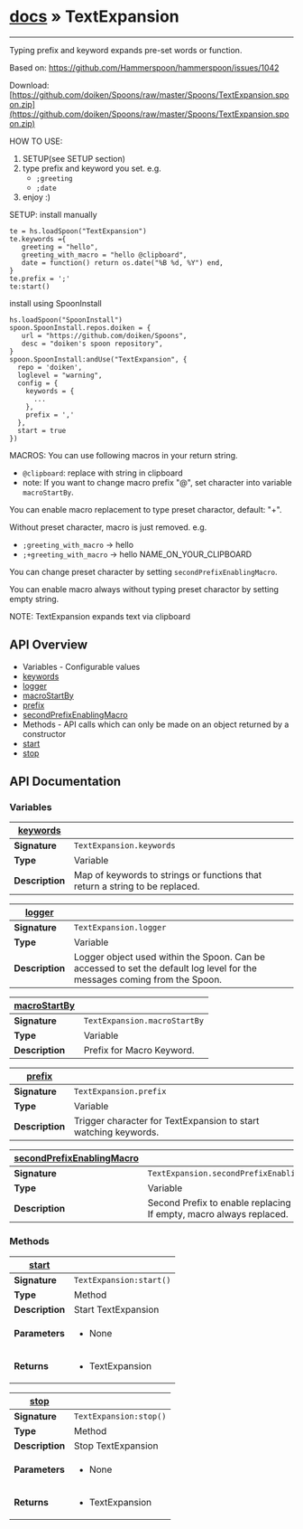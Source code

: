 # [docs](index.md) » TextExpansion
---

Typing prefix and keyword expands pre-set words or function.

Based on: https://github.com/Hammerspoon/hammerspoon/issues/1042

Download: [https://github.com/doiken/Spoons/raw/master/Spoons/TextExpansion.spoon.zip](https://github.com/doiken/Spoons/raw/master/Spoons/TextExpansion.spoon.zip)

HOW TO USE:
  1. SETUP(see SETUP section)
  2. type prefix and keyword you set. e.g.
     - `;greeting`
     - `;date`
  3. enjoy :)

SETUP:
  install manually
  ```
  te = hs.loadSpoon("TextExpansion")
  te.keywords ={
     greeting = "hello",
     greeting_with_macro = "hello @clipboard",
     date = function() return os.date("%B %d, %Y") end,
  }
  te.prefix = ';'
  te:start()
  ```

  install using SpoonInstall
  ```
  hs.loadSpoon("SpoonInstall")
  spoon.SpoonInstall.repos.doiken = {
     url = "https://github.com/doiken/Spoons",
     desc = "doiken's spoon repository",
  }
  spoon.SpoonInstall:andUse("TextExpansion", {
    repo = 'doiken',
    loglevel = "warning",
    config = {
      keywords = {
        ...
      },
      prefix = ','
    },
    start = true
  })
  ```

MACROS:
  You can use following macros in your return string.
  - `@clipboard`: replace with string in clipboard
  - note: If you want to change macro prefix "@", set character into variable `macroStartBy`.

  You can enable macro replacement to type preset charactor, default: "+".

  Without preset character, macro is just removed.
  e.g.
  - `;greeting_with_macro`  -> hello 
  - `;+greeting_with_macro` -> hello NAME_ON_YOUR_CLIPBOARD

  You can change preset character by setting `secondPrefixEnablingMacro`.

  You can enable macro always without typing preset charactor by setting empty string.

NOTE: TextExpansion expands text via clipboard

## API Overview
* Variables - Configurable values
 * [keywords](#keywords)
 * [logger](#logger)
 * [macroStartBy](#macroStartBy)
 * [prefix](#prefix)
 * [secondPrefixEnablingMacro](#secondPrefixEnablingMacro)
* Methods - API calls which can only be made on an object returned by a constructor
 * [start](#start)
 * [stop](#stop)

## API Documentation

### Variables

| [keywords](#keywords)         |                                                                                     |
| --------------------------------------------|-------------------------------------------------------------------------------------|
| **Signature**                               | `TextExpansion.keywords`                                                                    |
| **Type**                                    | Variable                                                                     |
| **Description**                             | Map of keywords to strings or functions that return a string to be replaced.                                                                     |

| [logger](#logger)         |                                                                                     |
| --------------------------------------------|-------------------------------------------------------------------------------------|
| **Signature**                               | `TextExpansion.logger`                                                                    |
| **Type**                                    | Variable                                                                     |
| **Description**                             | Logger object used within the Spoon. Can be accessed to set the default log level for the messages coming from the Spoon.                                                                     |

| [macroStartBy](#macroStartBy)         |                                                                                     |
| --------------------------------------------|-------------------------------------------------------------------------------------|
| **Signature**                               | `TextExpansion.macroStartBy`                                                                    |
| **Type**                                    | Variable                                                                     |
| **Description**                             | Prefix for Macro Keyword.                                                                     |

| [prefix](#prefix)         |                                                                                     |
| --------------------------------------------|-------------------------------------------------------------------------------------|
| **Signature**                               | `TextExpansion.prefix`                                                                    |
| **Type**                                    | Variable                                                                     |
| **Description**                             | Trigger character for TextExpansion to start watching keywords.                                                                     |

| [secondPrefixEnablingMacro](#secondPrefixEnablingMacro)         |                                                                                     |
| --------------------------------------------|-------------------------------------------------------------------------------------|
| **Signature**                               | `TextExpansion.secondPrefixEnablingMacro`                                                                    |
| **Type**                                    | Variable                                                                     |
| **Description**                             | Second Prefix to enable replacing macro. If empty, macro always replaced.                                                                     |

### Methods

| [start](#start)         |                                                                                     |
| --------------------------------------------|-------------------------------------------------------------------------------------|
| **Signature**                               | `TextExpansion:start()`                                                                    |
| **Type**                                    | Method                                                                     |
| **Description**                             | Start TextExpansion                                                                     |
| **Parameters**                              | <ul><li>None</li></ul> |
| **Returns**                                 | <ul><li>TextExpansion</li></ul>          |

| [stop](#stop)         |                                                                                     |
| --------------------------------------------|-------------------------------------------------------------------------------------|
| **Signature**                               | `TextExpansion:stop()`                                                                    |
| **Type**                                    | Method                                                                     |
| **Description**                             | Stop TextExpansion                                                                     |
| **Parameters**                              | <ul><li>None</li></ul> |
| **Returns**                                 | <ul><li>TextExpansion</li></ul>          |


